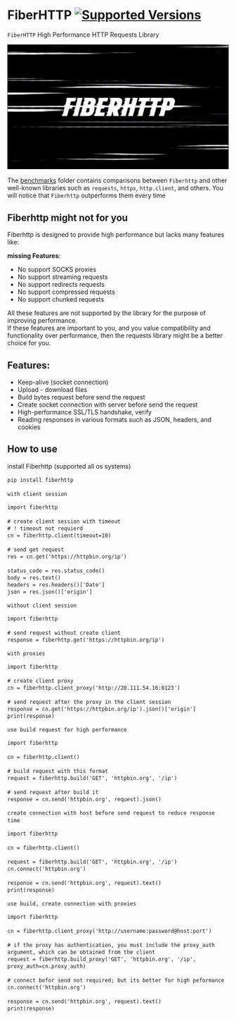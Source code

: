 # FiberHTTP [![Supported Versions](https://img.shields.io/pypi/pyversions/fiberhttp.svg)](https://pypi.org/project/fiberhttp)

`FiberHTTP` High Performance HTTP Requests Library<br/>

![GIF](media/1725894429188248.gif)

The [benchmarks](https://github.com/xsxo/fiberhttp/tree/main/benchmarks) folder contains comparisons between `Fiberhttp` and other well-known libraries such as `requests`, `httpx`, `http.client`, and others. You will notice that `Fiberhttp` outperforms them every time<br/>


## Fiberhttp might not for you

Fiberhttp is designed to provide high performance but lacks many features like:

**missing Features**:
- No support SOCKS proxies
- No support streaming requests
- No support redirects requests
- No support compressed requests
- No support chunked requests

All these features are not supported by the library for the purpose of improving performance.<br/>
If these features are important to you, and you value compatibility and functionality over performance, then the requests library might be a better choice for you.

## Features:
- Keep-alive (socket connection)
- Upload - download files
- Build bytes request before send the request
- Create socket connection with server before send the request
- High-performance SSL/TLS handshake, verify
- Reading responses in various formats such as JSON, headers, and cookies

## How to use
install Fiberhttp (supported all os systems)
```bash
pip install fiberhttp
```

`with client session`
```python3
import fiberhttp

# create client session with timeout
# ! timeout not requierd
cn = fiberhttp.client(timeout=10)

# send get request
res = cn.get('https://httpbin.org/ip')

status_code = res.status_code()
body = res.text()
headers = res.headers()['Date']
json = res.json()['origin']
```

`without client session`
```python3
import fiberhttp

# send request without create client
response = fiberhttp.get('https://httpbin.org/ip')
```

`with proxies`
```python3
import fiberhttp

# create client proxy
cn = fiberhttp.client_proxy('http://20.111.54.16:8123')

# send request after the proxy in the client session
response = cn.get('https://httpbin.org/ip').json()['origin']
print(response)
```
`use build request for high performance`

```python3
import fiberhttp

cn = fiberhttp.client()

# build request with this format
request = fiberhttp.build('GET', 'httpbin.org', '/ip')

# send request after build it
response = cn.send('httpbin.org', request).json()
```

`create connection with host before send request to reduce response time`

```python3
import fiberhttp

cn = fiberhttp.client()

request = fiberhttp.build('GET', 'httpbin.org', '/ip')
cn.connect('httpbin.org')

response = cn.send('httpbin.org', request).text()
print(response)
```

`use build, create connection with proxies`
```python3
import fiberhttp

cn = fiberhttp.client_proxy('http://username:password@host:port')

# if the proxy has authentication, you must include the proxy_auth argument, which can be obtained from the client
request = fiberhttp.build_proxy('GET', 'httpbin.org', '/ip', proxy_auth=cn.proxy_auth)

# connect befor send not required; but its better for high peformance
cn.connect('httpbin.org')

response = cn.send('httpbin.org', request).text()
print(response)
```
